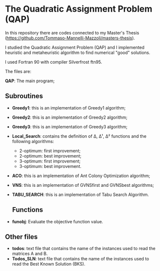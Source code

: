 # The Quadratic Assignment Problem (QAP)

In this repository there are codes connected to my Master's Thesis (https://github.com/Tommaso-Mannelli-Mazzoli/masters-thesis).

I studied the Quadratic Assignment Problem (QAP) and I implemented heuristic and metaheuristic algorithm to find numerical "good" solutions.

I used Fortran 90 with compiler  Silverfrost ftn95.


The files are:

 **QAP**: The main program;
## Subroutines

* **Greedy1**: this is an implementation of Greedy1 algorithm;
* **Greedy2**: this is an implementation of Greedy2 algorithm;
* **Greedy3**: this is an implementation of Greedy3 algorithm;
* **Local_Search**: contains the definition of Δ, Δ¹, Δ²  functions and the following algorithms:
  - 2-optimum: first improvement;
  - 2-optimum: best improvement;
  - 3-optimum: first improvement;
  - 3-optimum: best improvement.
* **ACO**: this is an implementation of Ant Colony Optimization algorithm;
* **VNS**: this is an implementation of GVNSfirst and GVNSbest algorithms;
* **TABU_SEARCH**: this is an implementation of Tabu Search Algorithm.
  ## Functions

* **funobj**: Evaluate the objective function value.
## Other files
* **todos**: text file that contains the name of the instances used to read the matrices A and B.
* **Todos_SLN**: text file that contains the name of the instances used to read the Best Known Solution (BKS).
